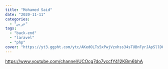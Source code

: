 ```yaml
---
title: "Mohamed Said"
date: "2020-11-11"
categories:
  - "عربي"
tags:
  - "back-end"
  - "laravel"
  - "php"
cover: "https://yt3.ggpht.com/ytc/AKedOLTs5xPwjVzxhss34sTUBnFyrJApSllD0pa3oQaOhw=s88-c-k-c0x00ffffff-no-rj"
---
```


https://www.youtube.com/channel/UCOcg7do7yccfY412KBm6bhA
